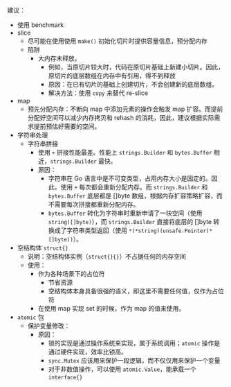 
建议：
- 使用 benchmark
- slice
  - 尽可能在使用使用 `make()` 初始化切片时提供容量信息，预分配内存
  - 陷阱
    - 大内存未释放。
      - 例如，当原切片较大时，代码在原切片基础上新建小切片。因此，原切片的底层数组在内存中有引用，得不到释放
      - 原因：在已有切片的基础上创建切片，不会创建新的底层数组。
      - 解决方法：使用 `copy` 来替代 re-slice
- map
  - 预先分配内存：不断向 map 中添加元素的操作会触发 map 扩容。而提前分配好空间可以减少内存拷贝和 rehash 的消耗，因此，建议根据实际需求提前预估好需要的空间。
- 字符串处理
  - 字符串拼接
    - 使用 `+` 拼接性能最差。性能上 `strings.Builder` 和 `bytes.Buffer` 相近，`strings.Builder` 最快。
    - 原因：
      - 字符串在 Go 语言中是不可变类型，占用内存大小是固定的。因此，使用 `+` 每次都会重新分配内存。而  `strings.Builder` 和 `bytes.Buffer` 底层都是 []byte 数组，根据内存扩容策略扩容，而不需要每次拼接都重新分配内存。
      - `bytes.Buffer` 转化为字符串时重新申请了一块空间（使用 `string([]byte)`），而 `strings.Builder` 直接将底层的 []byte 转换成了字符串类型返回（使用 `*(*string)(unsafe.Pointer(*[]byte))`）。
- 空结构体 `struct{}`
  - 说明：空结构体实例（`struct{}{}`）不占据任何的内存空间
  - 使用：
    - 作为各种场景下的占位符
      - 节省资源
      - 空结构体本身具备很强的语义，即这里不需要任何值，仅作为占位符
    - 在使用 map 实现 set 的时候，作为 map 的值来使用。
- `atomic` 包
  - 保护变量修改：
    - 原因：
      - 锁的实现是通过操作系统来实现，属于系统调用；`atomic` 操作是通过硬件实现，效率比锁高。
      - `sync.Mutex` 应该用来保护一段逻辑，而不仅仅用来保护一个变量
      - 对于非数值操作，可以使用 `atomic.Value`，能承载一个 `interface{}`